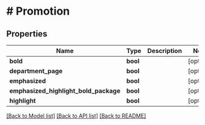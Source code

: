 # # Promotion

## Properties

Name | Type | Description | Notes
------------ | ------------- | ------------- | -------------
**bold** | **bool** |  | [optional] 
**department_page** | **bool** |  | [optional] 
**emphasized** | **bool** |  | [optional] 
**emphasized_highlight_bold_package** | **bool** |  | [optional] 
**highlight** | **bool** |  | [optional] 

[[Back to Model list]](../../README.md#documentation-for-models) [[Back to API list]](../../README.md#documentation-for-api-endpoints) [[Back to README]](../../README.md)


